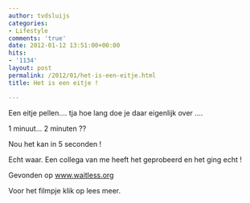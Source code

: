 ```yaml
---
author: tvdsluijs
categories:
- Lifestyle
comments: 'true'
date: 2012-01-12 13:51:00+00:00
hits:
- '1134'
layout: post
permalink: /2012/01/het-is-een-eitje.html
title: Het is een eitje !

---
```

Een eitje pellen…. tja hoe lang doe je daar eigenlijk over …. 

1 minuut… 2 minuten ?? 

Nou het kan in 5 seconden ! 

Echt waar. Een collega van me heeft het geprobeerd en het ging echt ! 

Gevonden op www.waitless.org 

Voor het filmpje klik op lees meer.